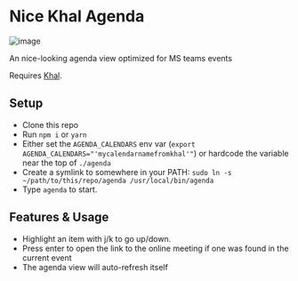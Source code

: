 # Nice Khal Agenda

![image](https://user-images.githubusercontent.com/1681236/147759857-a60c909c-7b37-49ad-8a3b-cb0be7a827ac.png)


An nice-looking agenda view optimized for MS teams events

Requires [Khal](https://github.com/pimutils/khal).

## Setup

* Clone this repo
* Run `npm i` or `yarn`
* Either set the `AGENDA_CALENDARS` env var (`export AGENDA_CALENDARS="'mycalendarnamefromkhal'"`) or hardcode the variable near the top of `./agenda`
* Create a symlink to somewhere in your PATH: `sudo ln -s ~/path/to/this/repo/agenda /usr/local/bin/agenda`
* Type `agenda` to start. 


## Features & Usage

* Highlight an item with j/k to go up/down. 
* Press enter to open the link to the online meeting if one was found in the current event
* The agenda view will auto-refresh itself
